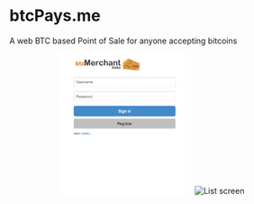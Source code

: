 # btcPays.me
A web BTC based Point of Sale for anyone accepting bitcoins

<div align="center">
        <img width="45%" src="screen-shots/intro.PNG" alt="About screen" title="About screen"</img>
        <img height="0" width="8px">
        <img width="45%" src="screen-shots/list.PNG" alt="List screen" title="List screen"></img>
</div>
